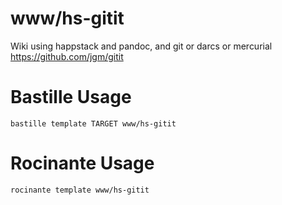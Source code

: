 # www/hs-gitit
Wiki using happstack and pandoc, and git or darcs or mercurial
https://github.com/jgm/gitit

# Bastille Usage
```shell
bastille template TARGET www/hs-gitit
```

# Rocinante Usage
```shell
rocinante template www/hs-gitit
```
